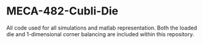 # MECA-482-Cubli-Die
All code used for all simulations and matlab representation. Both the loaded die and 1-dimensional corner balancing are included within this repository. 
